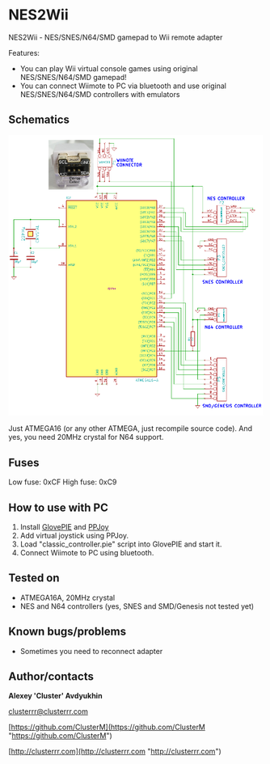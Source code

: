 # NES2Wii

NES2Wii - NES/SNES/N64/SMD gamepad to Wii remote adapter

Features:

* You can play Wii virtual console games using original NES/SNES/N64/SMD gamepad!
* You can connect Wiimote to PC via bluetooth and use original NES/SNES/N64/SMD controllers with emulators

## Schematics

![Schematics](nes2wii.png)

Just ATMEGA16 (or any other ATMEGA, just recompile source code). And yes, you need 20MHz crystal for N64 support.

## Fuses
Low fuse: 0xCF
High fuse: 0xC9

## How to use with PC
1. Install [GlovePIE](https://sites.google.com/site/carlkenner/glovepie) and [PPJoy](https://www.google.ru/search?q=ppjoy+download)
2. Add virtual joystick using PPJoy.
3. Load "classic_controller.pie" script into GlovePIE and start it.
4. Connect Wiimote to PC using bluetooth.

## Tested on

* ATMEGA16A, 20MHz crystal
* NES and N64 controllers (yes, SNES and SMD/Genesis not tested yet)

## Known bugs/problems

* Sometimes you need to reconnect adapter

## Author/contacts

**Alexey 'Cluster' Avdyukhin**

clusterrr@clusterrr.com

[https://github.com/ClusterM](https://github.com/ClusterM "https://github.com/ClusterM")

[http://clusterrr.com](http://clusterrr.com "http://clusterrr.com")
